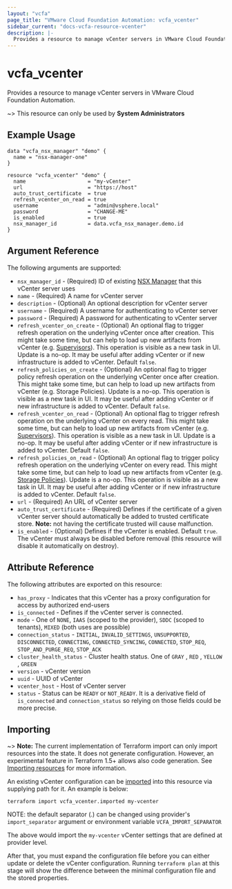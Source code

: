 ```yaml
---
layout: "vcfa"
page_title: "VMware Cloud Foundation Automation: vcfa_vcenter"
sidebar_current: "docs-vcfa-resource-vcenter"
description: |-
  Provides a resource to manage vCenter servers in VMware Cloud Foundation Automation.
---
```


# vcfa\_vcenter

Provides a resource to manage vCenter servers in VMware Cloud Foundation Automation.

~> This resource can only be used by **System Administrators**

## Example Usage

```hcl
data "vcfa_nsx_manager" "demo" {
  name = "nsx-manager-one"
}

resource "vcfa_vcenter" "demo" {
  name                    = "my-vCenter"
  url                     = "https://host"
  auto_trust_certificate  = true
  refresh_vcenter_on_read = true
  username                = "admin@vsphere.local"
  password                = "CHANGE-ME"
  is_enabled              = true
  nsx_manager_id          = data.vcfa_nsx_manager.demo.id
}
```

## Argument Reference

The following arguments are supported:

* `nsx_manager_id` - (Required) ID of existing [NSX Manager][vcfa_nsx_manager-ds] that this vCenter server uses
* `name` - (Required) A name for vCenter server
* `description` - (Optional) An optional description for vCenter server
* `username` - (Required) A username for authenticating to vCenter server
* `password` - (Required) A password for authenticating to vCenter server
* `refresh_vcenter_on_create` - (Optional) An optional flag to trigger refresh operation on the
  underlying vCenter once after creation. This might take some time, but can help to load up new
  artifacts from vCenter (e.g. [Supervisors][vcfa_supervisor-ds]). This operation is visible as a new task in UI. Update
  is a no-op. It may be useful after adding vCenter or if new infrastructure is added to vCenter.
  Default `false`.
* `refresh_policies_on_create` - (Optional) An optional flag to trigger policy refresh operation on
  the underlying vCenter once after creation. This might take some time, but can help to load up new
  artifacts from vCenter (e.g. Storage Policies). Update is a no-op. This operation is visible as a
  new task in UI. It may be useful after adding vCenter or if new infrastructure is added to
  vCenter. Default `false`. 
* `refresh_vcenter_on_read` - (Optional) An optional flag to trigger refresh operation on the
  underlying vCenter on every read. This might take some time, but can help to load up new artifacts
  from vCenter (e.g. [Supervisors][vcfa_supervisor-ds]). This operation is visible as a new task in UI. Update is a no-op.
  It may be useful after adding vCenter or if new infrastructure is added to vCenter. Default
  `false`.
* `refresh_policies_on_read` - (Optional) An optional flag to trigger policy refresh operation on
  the underlying vCenter on every read. This might take some time, but can help to load up new
  artifacts from vCenter (e.g. [Storage Policies][vcfa_storage_class-ds]). Update is a no-op. This operation is visible as a
  new task in UI. It may be useful after adding vCenter or if new infrastructure is added to
  vCenter. Default `false`. 
* `url` - (Required) An URL of vCenter server
* `auto_trust_certificate` - (Required) Defines if the certificate of a given vCenter server should
  automatically be added to trusted certificate store. **Note:** not having the certificate trusted
  will cause malfunction.
* `is_enabled` - (Optional) Defines if the vCenter is enabled. Default `true`. The vCenter must
  always be disabled before removal (this resource will disable it automatically on destroy).


## Attribute Reference

The following attributes are exported on this resource:

* `has_proxy` - Indicates that this vCenter has a proxy configuration for access by authorized
  end-users
* `is_connected` - Defines if the vCenter server is connected.
* `mode` - One of `NONE`, `IAAS` (scoped to the provider), `SDDC` (scoped to tenants), `MIXED` (both
  uses are possible)
* `connection_status` - `INITIAL`, `INVALID_SETTINGS`, `UNSUPPORTED`, `DISCONNECTED`, `CONNECTING`,
  `CONNECTED_SYNCING`, `CONNECTED`, `STOP_REQ`, `STOP_AND_PURGE_REQ`, `STOP_ACK`
* `cluster_health_status` - Cluster health status. One of `GRAY` , `RED` , `YELLOW` , `GREEN`
* `version` - vCenter version
* `uuid` - UUID of vCenter
* `vcenter_host` - Host of vCenter server
* `status` - Status can be `READY` or `NOT_READY`. It is a derivative field of `is_connected` and
  `connection_status` so relying on those fields could be more precise.

## Importing

~> **Note:** The current implementation of Terraform import can only import resources into the
state. It does not generate configuration. However, an experimental feature in Terraform 1.5+ allows
also code generation. See [Importing resources][importing-resources] for more information.

An existing vCenter configuration can be [imported][docs-import] into this resource via supplying
path for it. An example is below:

```
terraform import vcfa_vcenter.imported my-vcenter
```

NOTE: the default separator (.) can be changed using provider's `import_separator` argument or environment variable `VCFA_IMPORT_SEPARATOR`

The above would import the `my-vcenter` vCenter settings that are defined at provider level.

After that, you must expand the configuration file before you can either update or delete the vCenter configuration. Running `terraform plan`
at this stage will show the difference between the minimal configuration file and the stored properties.

[docs-import]: https://www.terraform.io/docs/import
[importing-resources]: /providers/vmware/vcfa/latest/docs/guides/importing_resources
[vcfa_nsx_manager-ds]: /providers/vmware/vcfa/latest/docs/data-sources/nsx_manager
[vcfa_supervisor-ds]: /providers/vmware/vcfa/latest/docs/data-sources/supervisor
[vcfa_storage_class-ds]: /providers/vmware/vcfa/latest/docs/data-sources/storage_class
